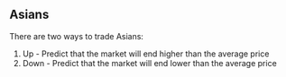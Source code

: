 ## Asians

There are two ways to trade Asians:

1. Up - Predict that the market will end higher than the average price
2. Down - Predict that the market will end lower than the average price
